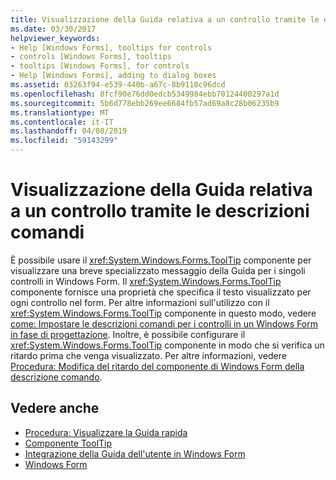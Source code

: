 ```yaml
---
title: Visualizzazione della Guida relativa a un controllo tramite le descrizioni comandi
ms.date: 03/30/2017
helpviewer_keywords:
- Help [Windows Forms], tooltips for controls
- controls [Windows Forms], tooltips
- tooltips [Windows Forms], for controls
- Help [Windows Forms], adding to dialog boxes
ms.assetid: 03263f94-e539-440b-a67c-8b9110c96dcd
ms.openlocfilehash: 8fcf90e76dd0edcb5349984ebb70124400297a1d
ms.sourcegitcommit: 5b6d778ebb269ee6684fb57ad69a8c28b06235b9
ms.translationtype: MT
ms.contentlocale: it-IT
ms.lasthandoff: 04/08/2019
ms.locfileid: "59143299"
---
```

# <a name="control-help-using-tooltips"></a>Visualizzazione della Guida relativa a un controllo tramite le descrizioni comandi
È possibile usare il <xref:System.Windows.Forms.ToolTip> componente per visualizzare una breve specializzato messaggio della Guida per i singoli controlli in Windows Form. Il <xref:System.Windows.Forms.ToolTip> componente fornisce una proprietà che specifica il testo visualizzato per ogni controllo nel form. Per altre informazioni sull'utilizzo con il <xref:System.Windows.Forms.ToolTip> componente in questo modo, vedere [come: Impostare le descrizioni comandi per i controlli in un Windows Form in fase di progettazione](../controls/how-to-set-tooltips-for-controls-on-a-windows-form-at-design-time.md). Inoltre, è possibile configurare il <xref:System.Windows.Forms.ToolTip> componente in modo che si verifica un ritardo prima che venga visualizzato. Per altre informazioni, vedere [Procedura: Modifica del ritardo del componente di Windows Form della descrizione comando](../controls/how-to-change-the-delay-of-the-windows-forms-tooltip-component.md).  
  
## <a name="see-also"></a>Vedere anche

- [Procedura: Visualizzare la Guida rapida](how-to-display-pop-up-help.md)
- [Componente ToolTip](../controls/tooltip-component-windows-forms.md)
- [Integrazione della Guida dell'utente in Windows Form](integrating-user-help-in-windows-forms.md)
- [Windows Form](../index.md)

